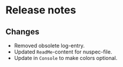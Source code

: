 # Release notes

## Changes

- Removed obsolete log-entry.
- Updated `ReadMe`-content for nuspec-file.
- Update in `Console` to make colors optional.
